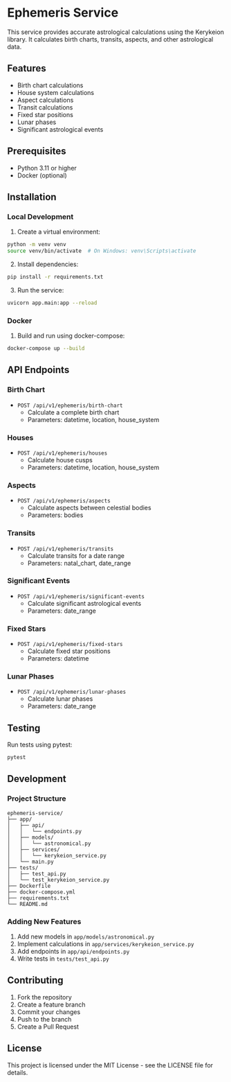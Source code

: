 # Ephemeris Service

This service provides accurate astrological calculations using the Kerykeion library. It calculates birth charts, transits, aspects, and other astrological data.

## Features

- Birth chart calculations
- House system calculations
- Aspect calculations
- Transit calculations
- Fixed star positions
- Lunar phases
- Significant astrological events

## Prerequisites

- Python 3.11 or higher
- Docker (optional)

## Installation

### Local Development

1. Create a virtual environment:
```bash
python -m venv venv
source venv/bin/activate  # On Windows: venv\Scripts\activate
```

2. Install dependencies:
```bash
pip install -r requirements.txt
```

3. Run the service:
```bash
uvicorn app.main:app --reload
```

### Docker

1. Build and run using docker-compose:
```bash
docker-compose up --build
```

## API Endpoints

### Birth Chart
- `POST /api/v1/ephemeris/birth-chart`
  - Calculate a complete birth chart
  - Parameters: datetime, location, house_system

### Houses
- `POST /api/v1/ephemeris/houses`
  - Calculate house cusps
  - Parameters: datetime, location, house_system

### Aspects
- `POST /api/v1/ephemeris/aspects`
  - Calculate aspects between celestial bodies
  - Parameters: bodies

### Transits
- `POST /api/v1/ephemeris/transits`
  - Calculate transits for a date range
  - Parameters: natal_chart, date_range

### Significant Events
- `POST /api/v1/ephemeris/significant-events`
  - Calculate significant astrological events
  - Parameters: date_range

### Fixed Stars
- `POST /api/v1/ephemeris/fixed-stars`
  - Calculate fixed star positions
  - Parameters: datetime

### Lunar Phases
- `POST /api/v1/ephemeris/lunar-phases`
  - Calculate lunar phases
  - Parameters: date_range

## Testing

Run tests using pytest:
```bash
pytest
```

## Development

### Project Structure
```
ephemeris-service/
├── app/
│   ├── api/
│   │   └── endpoints.py
│   ├── models/
│   │   └── astronomical.py
│   ├── services/
│   │   └── kerykeion_service.py
│   └── main.py
├── tests/
│   ├── test_api.py
│   └── test_kerykeion_service.py
├── Dockerfile
├── docker-compose.yml
├── requirements.txt
└── README.md
```

### Adding New Features

1. Add new models in `app/models/astronomical.py`
2. Implement calculations in `app/services/kerykeion_service.py`
3. Add endpoints in `app/api/endpoints.py`
4. Write tests in `tests/test_api.py`

## Contributing

1. Fork the repository
2. Create a feature branch
3. Commit your changes
4. Push to the branch
5. Create a Pull Request

## License

This project is licensed under the MIT License - see the LICENSE file for details. 
